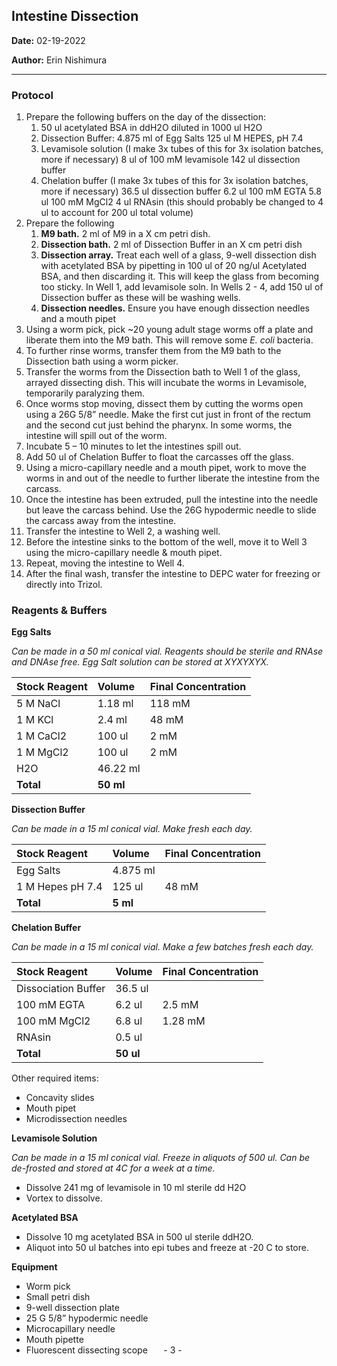 ## Intestine Dissection

**Date:** 02-19-2022

**Author:** Erin Nishimura

--- 

### Protocol
1. Prepare the following buffers on the day of the dissection:
   1. 50 ul acetylated BSA in ddH2O diluted in 1000 ul H2O
   1. Dissection Buffer: 
      4.875 ml of Egg Salts
      125 ul M HEPES, pH 7.4
   1. Levamisole solution (I make 3x tubes of this for 3x isolation batches, more if necessary)
      8 ul of 100 mM levamisole
      142 ul dissection buffer
   1. Chelation buffer (I make 3x tubes of this for 3x isolation batches, more if necessary)
      36.5 ul dissection buffer
      6.2 ul 100 mM EGTA
      5.8 ul 100 mM MgCl2
      4 ul RNAsin (this should probably be changed to 4 ul to account for 200 ul total volume)
2. Prepare the following
   1. **M9 bath.** 2 ml of M9 in a X cm petri dish.
   1. **Dissection bath.** 2 ml of Dissection Buffer in an X cm petri dish
   1. **Dissection array.** Treat each well of a glass, 9-well dissection dish with acetylated BSA by pipetting in 100 ul of 20 ng/ul Acetylated BSA, and then discarding it. This will keep the glass from becoming too sticky. In Well 1, add levamisole soln. In Wells 2 - 4, add 150 ul of Dissection buffer as these will be washing wells.
   1. **Dissection needles.** Ensure you have enough dissection needles and a mouth pipet
3. Using a worm pick, pick ~20 young adult stage worms off a plate and liberate them into the M9 bath. This will remove some *E. coli* bacteria.
4. To further rinse worms, transfer them from the M9 bath to the Dissection bath using a worm picker.
5. Transfer the worms from the Dissection bath to Well 1 of the glass, arrayed dissecting dish. This will incubate the worms in Levamisole, temporarily paralyzing them.
6. Once worms stop moving, dissect them by cutting the worms open using a 26G 5/8” needle. Make the first cut just in front of the rectum and the second cut just behind the pharynx. In some worms, the intestine will spill out of the worm.
7. Incubate 5 – 10 minutes to let the intestines spill out.
8. Add 50 ul of Chelation Buffer to float the carcasses off the glass.
9. Using a micro-capillary needle and a mouth pipet, work to move the worms in and out of the needle to further liberate the intestine from the carcass.
10. Once the intestine has been extruded, pull the intestine into the needle but leave the carcass behind. Use the 26G hypodermic needle to slide the carcass away from the intestine.
11. Transfer the intestine to Well 2, a washing well. 
12. Before the intestine sinks to the bottom of the well, move it to Well 3 using the micro-capillary needle & mouth pipet.
13. Repeat, moving the intestine to Well 4.
14. After the final wash, transfer the intestine to DEPC water for freezing or directly into Trizol.


### Reagents & Buffers

**Egg Salts**

*Can be made in a 50 ml conical vial. Reagents should be sterile and RNAse and DNAse free. Egg Salt solution can be stored at XYXYXYX.*


|**Stock Reagent**|**Volume**|**Final Concentration**|
| :- | :- | :- |
|5 M NaCl|1\.18 ml|118 mM|
|1 M KCl|2\.4 ml|48 mM|
|1 M CaCl2|100 ul|2 mM|
|1 M MgCl2|100 ul|2 mM|
|H2O|46\.22 ml||
|**Total**|**50 ml**||


**Dissection Buffer**

*Can be made in a 15 ml conical vial. Make fresh each day.*


|**Stock Reagent**|**Volume**|**Final Concentration**|
| :- | :- | :- |
|Egg Salts|4\.875 ml||
|1 M Hepes pH 7.4|125 ul|48 mM|
|**Total**|**5 ml** ||


**Chelation Buffer**

*Can be made in a 15 ml conical vial. Make a few batches fresh each day.*

|**Stock Reagent**|**Volume**|**Final Concentration**|
| :- | :- | :- |
|Dissociation Buffer|36\.5 ul||
|100 mM EGTA|6\.2 ul|2\.5 mM|
|100 mM MgCl2|6\.8 ul|1\.28 mM|
|RNAsin|0\.5 ul ||
|**Total**|**50 ul**||

Other required items:

- Concavity slides
- Mouth pipet
- Microdissection needles

**Levamisole Solution**

*Can be made in a 15 ml conical vial. Freeze in aliquots of 500 ul. Can be de-frosted and stored at 4C for a week at a time.*

- Dissolve 241 mg of levamisole in 10 ml sterile dd H2O
- Vortex to dissolve. 


**Acetylated BSA**

- Dissolve 10 mg acetylated BSA in 500 ul sterile ddH2O.
- Aliquot into 50 ul batches into epi tubes and freeze at -20 C to store.



**Equipment**

- Worm pick
- Small petri dish
- 9-well dissection plate
- 25 G 5/8” hypodermic needle
- Microcapillary needle
- Mouth pipette
- Fluorescent dissecting scope
`	`- 3 -
